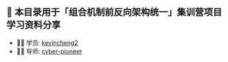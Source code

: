 ## 🚀 本目录用于「组合机制前反向架构统一」集训营项目学习资料分享

- 👨‍💻 学员: [kevincheng2](https://github.com/kevincheng2)
- 👦🏻 导师: [cyber-pioneer](https://github.com/cyber-pioneer)